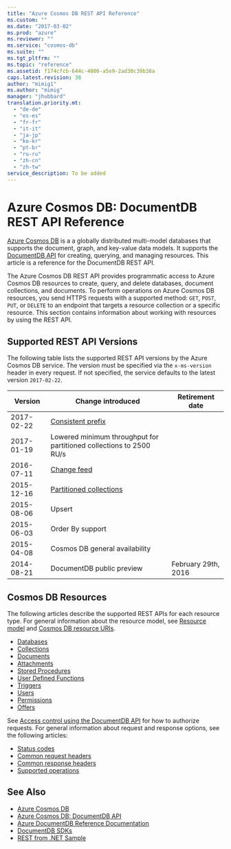 ```yaml
---
title: "Azure Cosmos DB REST API Reference"
ms.custom: ""
ms.date: "2017-03-02"
ms.prod: "azure"
ms.reviewer: ""
ms.service: "cosmos-db"
ms.suite: ""
ms.tgt_pltfrm: ""
ms.topic: "reference"
ms.assetid: f174cfcb-644c-4006-a5e9-2ad30c39b38a
caps.latest.revision: 38
author: "mimig1"
ms.author: "mimig"
manager: "jhubbard"
translation.priority.mt: 
  - "de-de"
  - "es-es"
  - "fr-fr"
  - "it-it"
  - "ja-jp"
  - "ko-kr"
  - "pt-br"
  - "ru-ru"
  - "zh-cn"
  - "zh-tw"
service_description: To be added
---
```

# Azure Cosmos DB: DocumentDB REST API Reference
[Azure Cosmos DB](/azure/cosmos-db/introduction) is a a globally distributed multi-model databases that supports the document, graph, and key-value data models. It supports the [DocumentDB API](/azure/documentdb/documentdb-introduction) for creating, querying, and managing resources. This article is a reference for the DocumentDB REST API.  

The Azure Cosmos DB REST API provides programmatic access to Azure Cosmos DB resources to create, query, and delete databases, document collections, and documents. To perform operations on Azure Cosmos DB resources, you send HTTPS requests with a supported method: `GET`, `POST`, `PUT`, or `DELETE` to an endpoint that targets a resource collection or a specific resource. This section contains information about working with resources by using the REST API. 
  
## Supported REST API Versions
The following table lists the supported REST API versions by the Azure Cosmos DB service. The version must be specified via the `x-ms-version` header in every request. If not specified, the service defaults to the latest version `2017-02-22`.

|Version|Change introduced|Retirement date|  
|-------------|---------------------|-----------------------|  
|2017-02-22|[Consistent prefix](/azure/documentdb/documentdb-consistency-levels)||
|2017-01-19|Lowered minimum throughput for partitioned collections to 2500 RU/s||
|2016-07-11|[Change feed](/azure/documentdb/documentdb-change-feed)||  
|2015-12-16|[Partitioned collections](/azure/documentdb/documentdb-partition-data)||  
|2015-08-06|Upsert||  
|2015-06-03|Order By support||  
|2015-04-08|Cosmos DB general availability||  
|2014-08-21|DocumentDB public preview|February 29th, 2016|  
    

## Cosmos DB Resources  
The following articles describe the supported REST APIs for each resource type. For general information about the resource model, see [Resource model](https://docs.microsoft.com/azure/cosmos-db/documentdb-resources) and [Cosmos DB resource URIs](documentdb-resource-uri-syntax-for-rest.md). 
  
* [Databases](databases.md)  
* [Collections](collections.md)  
* [Documents](documents.md)  
* [Attachments](attachments.md)  
* [Stored Procedures](stored-procedures.md)  
* [User Defined Functions](user-defined-functions.md)  
* [Triggers](triggers.md)  
* [Users](users.md)  
* [Permissions](permissions.md)  
* [Offers](offers.md)

See [Access control using the DocumentDB API](access-control-on-documentdb-resources.md) for how to authorize requests. For general information about request and response options, see the following articles:

* [Status codes](http-status-codes-for-documentdb.md)  
* [Common request headers](common-documentdb-rest-request-headers.md)  
* [Common response headers](common-documentdb-rest-response-headers.md)  
* [Supported operations](common-tasks-using-the-documentdb-rest-api.md)  

## See Also  
* [Azure Cosmos DB](/azure/cosmos-db/introduction) 
* [Azure Cosmos DB: DocumentDB API](/azure/documentdb/documentdb-introduction)   
* [Azure DocumentDB Reference Documentation](https://go.microsoft.com/fwlink/?linkid=834805)   
* [DocumentDB SDKs](https://azure.microsoft.com/documentation/articles/documentdb-sdk-dotnet/)   
* [REST from .NET Sample](https://github.com/Azure/azure-documentdb-dotnet/tree/master/samples/rest-from-.net)  
  
  

